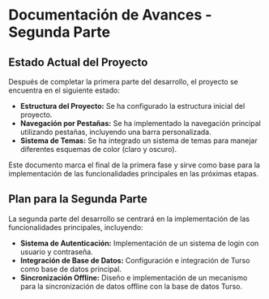 # Documentación de Avances - Segunda Parte

## Estado Actual del Proyecto

Después de completar la primera parte del desarrollo, el proyecto se encuentra en el siguiente estado:

- **Estructura del Proyecto:** Se ha configurado la estructura inicial del proyecto.
- **Navegación por Pestañas:** Se ha implementado la navegación principal utilizando pestañas, incluyendo una barra personalizada.
- **Sistema de Temas:** Se ha integrado un sistema de temas para manejar diferentes esquemas de color (claro y oscuro).

Este documento marca el final de la primera fase y sirve como base para la implementación de las funcionalidades principales en las próximas etapas.

## Plan para la Segunda Parte

La segunda parte del desarrollo se centrará en la implementación de las funcionalidades principales, incluyendo:

- **Sistema de Autenticación:** Implementación de un sistema de login con usuario y contraseña.
- **Integración de Base de Datos:** Configuración e integración de Turso como base de datos principal.
- **Sincronización Offline:** Diseño e implementación de un mecanismo para la sincronización de datos offline con la base de datos Turso.